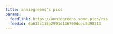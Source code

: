 ```yaml
---
title: anniegreens’s pics
params:
  feedlink: https://anniegreens.some.pics/rss
  feedid: 6a632c115a2991d136700dcec5d98213
---
```

